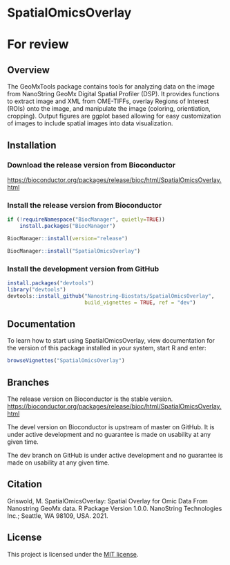 # SpatialOmicsOverlay

# For review

## Overview

The GeoMxTools package contains tools for analyzing data on the image from
NanoString GeoMx Digital Spatial Profiler (DSP). It provides functions
to extract image and XML from OME-TIFFs, overlay Regions of Interest (ROIs) onto
the image, and manipulate the image (coloring, orientiation, cropping). Output 
figures are ggplot based allowing for easy customization of images to include
spatial images into data visualization. 

## Installation

### Download the release version from Bioconductor
<https://bioconductor.org/packages/release/bioc/html/SpatialOmicsOverlay.html>

### Install the release version from Bioconductor
``` r
if (!requireNamespace("BiocManager", quietly=TRUE))
    install.packages("BiocManager")

BiocManager::install(version="release")

BiocManager::install("SpatialOmicsOverlay")
```

### Install the development version from GitHub
``` r
install.packages("devtools")
library("devtools")
devtools::install_github("Nanostring-Biostats/SpatialOmicsOverlay", 
                         build_vignettes = TRUE, ref = "dev")
```

## Documentation

To learn how to start using SpatialOmicsOverlay, view documentation for the
version of this package installed in your system, start R and enter:

``` r
browseVignettes("SpatialOmicsOverlay")
```

## Branches
The release version on Bioconductor is the stable version.
<https://bioconductor.org/packages/release/bioc/html/SpatialOmicsOverlay.html>

The devel version on Bioconductor is upstream of master on GitHub.
It is under active development and no guarantee is made on usability
at any given time.

The dev branch on GitHub is under active development and no guarantee 
is made on usability at any given time.

## Citation
Griswold, M.
SpatialOmicsOverlay: Spatial Overlay for Omic Data From Nanostring GeoMx data. 
R Package Version 1.0.0. 
NanoString Technologies Inc.; Seattle, WA 98109, USA. 2021. 

## License
This project is licensed under the [MIT license](LICENSE).
